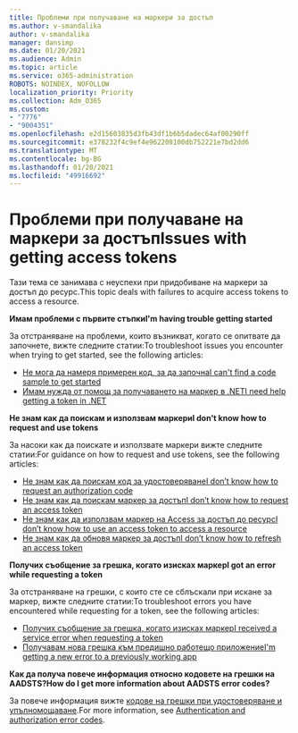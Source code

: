 ```yaml
---
title: Проблеми при получаване на маркери за достъп
ms.author: v-smandalika
author: v-smandalika
manager: dansimp
ms.date: 01/20/2021
ms.audience: Admin
ms.topic: article
ms.service: o365-administration
ROBOTS: NOINDEX, NOFOLLOW
localization_priority: Priority
ms.collection: Adm_O365
ms.custom:
- "7776"
- "9004351"
ms.openlocfilehash: e2d15603835d3fb43df1b6b5dadec64af00290ff
ms.sourcegitcommit: e378232f4c9ef4e962208100db752221e7bd2dd6
ms.translationtype: MT
ms.contentlocale: bg-BG
ms.lasthandoff: 01/20/2021
ms.locfileid: "49916692"
---
```

# <a name="issues-with-getting-access-tokens"></a><span data-ttu-id="2636d-102">Проблеми при получаване на маркери за достъп</span><span class="sxs-lookup"><span data-stu-id="2636d-102">Issues with getting access tokens</span></span>

<span data-ttu-id="2636d-103">Тази тема се занимава с неуспехи при придобиване на маркери за достъп до ресурс.</span><span class="sxs-lookup"><span data-stu-id="2636d-103">This topic deals with failures to acquire access tokens to access a resource.</span></span>

<span data-ttu-id="2636d-104">**Имам проблеми с първите стъпки**</span><span class="sxs-lookup"><span data-stu-id="2636d-104">**I'm having trouble getting started**</span></span>

<span data-ttu-id="2636d-105">За отстраняване на проблеми, които възникват, когато се опитвате да започнете, вижте следните статии:</span><span class="sxs-lookup"><span data-stu-id="2636d-105">To troubleshoot issues you encounter when trying to get started, see the following articles:</span></span>

- [<span data-ttu-id="2636d-106">Не мога да намеря примерен код, за да започна</span><span class="sxs-lookup"><span data-stu-id="2636d-106">I can't find a code sample to get started</span></span>](https://docs.microsoft.com/azure/active-directory/develop/sample-v2-code) 
- [<span data-ttu-id="2636d-107">Имам нужда от помощ за получаването на маркер в .NET</span><span class="sxs-lookup"><span data-stu-id="2636d-107">I need help getting a token in .NET</span></span>](https://docs.microsoft.com/azure/active-directory/develop/authentication-flows-app-scenarios)

<span data-ttu-id="2636d-108">**Не знам как да поискам и използвам маркери**</span><span class="sxs-lookup"><span data-stu-id="2636d-108">**I don't know how to request and use tokens**</span></span>

<span data-ttu-id="2636d-109">За насоки как да поискате и използвате маркери вижте следните статии:</span><span class="sxs-lookup"><span data-stu-id="2636d-109">For guidance on how to request and use tokens, see the following articles:</span></span>

- [<span data-ttu-id="2636d-110">Не знам как да поискам код за удостоверяване</span><span class="sxs-lookup"><span data-stu-id="2636d-110">I don’t know how to request an authorization code</span></span>](https://docs.microsoft.com/azure/active-directory/develop/v2-oauth2-auth-code-flow#request-an-authorization-code) 
- [<span data-ttu-id="2636d-111">Не знам как да поискам маркер за достъп</span><span class="sxs-lookup"><span data-stu-id="2636d-111">I don’t know how to request an access token</span></span>](https://docs.microsoft.com/azure/active-directory/develop/v2-oauth2-auth-code-flow#use-the-authorization-code-to-request-an-access-token) 
- [<span data-ttu-id="2636d-112">Не знам как да използвам маркер на Access за достъп до ресурс</span><span class="sxs-lookup"><span data-stu-id="2636d-112">I don’t know how to use an access token to access a resource</span></span>](https://docs.microsoft.com/azure/active-directory/develop/v2-oauth2-auth-code-flow#use-the-access-token-to-access-the-resource) 
- [<span data-ttu-id="2636d-113">Не знам как да обновя маркер за достъп</span><span class="sxs-lookup"><span data-stu-id="2636d-113">I don’t know how to refresh an access token</span></span>](https://docs.microsoft.com/azure/active-directory/develop/v2-oauth2-auth-code-flow#refreshing-the-access-tokens)

<span data-ttu-id="2636d-114">**Получих съобщение за грешка, когато изисках маркер**</span><span class="sxs-lookup"><span data-stu-id="2636d-114">**I got an error while requesting a token**</span></span>

<span data-ttu-id="2636d-115">За отстраняване на грешки, с които сте се сблъскали при искане за маркер, вижте следните статии:</span><span class="sxs-lookup"><span data-stu-id="2636d-115">To troubleshoot errors you have encountered while requesting for a token, see the following articles:</span></span>

- [<span data-ttu-id="2636d-116">Получих съобщение за грешка, когато изисках маркер</span><span class="sxs-lookup"><span data-stu-id="2636d-116">I received a service error when requesting a token</span></span>](https://docs.microsoft.com/azure/active-directory/develop/reference-aadsts-error-codes) 
- [<span data-ttu-id="2636d-117">Получавам нова грешка към предишно работещо приложение</span><span class="sxs-lookup"><span data-stu-id="2636d-117">I'm getting a new error to a previously working app</span></span>](https://docs.microsoft.com/azure/active-directory/develop/reference-breaking-changes)

<span data-ttu-id="2636d-118">**Как да получа повече информация относно кодовете на грешки на AADSTS?**</span><span class="sxs-lookup"><span data-stu-id="2636d-118">**How do I get more information about AADSTS error codes?**</span></span>

<span data-ttu-id="2636d-119">За повече информация вижте [кодове на грешки при удостоверяване и упълномощаване](https://docs.microsoft.com/azure/active-directory/develop/reference-aadsts-error-codes).</span><span class="sxs-lookup"><span data-stu-id="2636d-119">For more information, see [Authentication and authorization error codes](https://docs.microsoft.com/azure/active-directory/develop/reference-aadsts-error-codes).</span></span>





